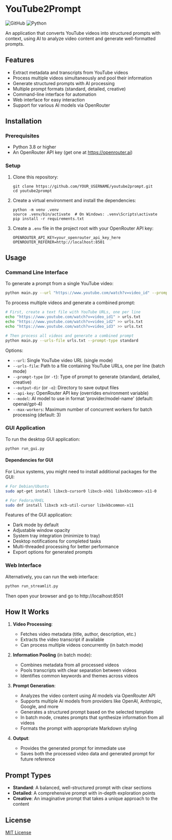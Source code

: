 # YouTube2Prompt

![GitHub](https://img.shields.io/github/license/YOUR_USERNAME/youtube2prompt?style=flat-square)
![Python](https://img.shields.io/badge/python-3.8%2B-blue?style=flat-square)

An application that converts YouTube videos into structured prompts with context, using AI to analyze video content and generate well-formatted prompts.

## Features

- Extract metadata and transcripts from YouTube videos
- Process multiple videos simultaneously and pool their information
- Generate structured prompts with AI processing
- Multiple prompt formats (standard, detailed, creative)
- Command-line interface for automation
- Web interface for easy interaction
- Support for various AI models via OpenRouter

## Installation

### Prerequisites

- Python 3.8 or higher
- An OpenRouter API key (get one at https://openrouter.ai)

### Setup

1. Clone this repository:
   ```
   git clone https://github.com/YOUR_USERNAME/youtube2prompt.git
   cd youtube2prompt
   ```

2. Create a virtual environment and install the dependencies:
   ```
   python -m venv .venv
   source .venv/bin/activate  # On Windows: .venv\Scripts\activate
   pip install -r requirements.txt
   ```

3. Create a `.env` file in the project root with your OpenRouter API key:
   ```
   OPENROUTER_API_KEY=your_openrouter_api_key_here
   OPENROUTER_REFERER=http://localhost:8501
   ```

## Usage

### Command Line Interface

To generate a prompt from a single YouTube video:

```bash
python main.py --url "https://www.youtube.com/watch?v=video_id" --prompt-type standard
```

To process multiple videos and generate a combined prompt:

```bash
# First, create a text file with YouTube URLs, one per line
echo "https://www.youtube.com/watch?v=video_id1" > urls.txt
echo "https://www.youtube.com/watch?v=video_id2" >> urls.txt
echo "https://www.youtube.com/watch?v=video_id3" >> urls.txt

# Then process all videos and generate a combined prompt
python main.py --urls-file urls.txt --prompt-type standard
```

Options:
- `--url`: Single YouTube video URL (single mode)
- `--urls-file`: Path to a file containing YouTube URLs, one per line (batch mode)
- `--prompt-type` (or `-t`): Type of prompt to generate (standard, detailed, creative)
- `--output-dir` (or `-o`): Directory to save output files
- `--api-key`: OpenRouter API key (overrides environment variable)
- `--model`: AI model to use in format 'provider/model-name' (default: openai/gpt-4)
- `--max-workers`: Maximum number of concurrent workers for batch processing (default: 3)

### GUI Application

To run the desktop GUI application:

```bash
python run_gui.py
```

#### Dependencies for GUI

For Linux systems, you might need to install additional packages for the GUI:

```bash
# For Debian/Ubuntu
sudo apt-get install libxcb-cursor0 libxcb-xkb1 libxkbcommon-x11-0

# For Fedora/RHEL
sudo dnf install libxcb xcb-util-cursor libxkbcommon-x11
```

Features of the GUI application:
- Dark mode by default
- Adjustable window opacity
- System tray integration (minimize to tray)
- Desktop notifications for completed tasks
- Multi-threaded processing for better performance
- Export options for generated prompts

### Web Interface

Alternatively, you can run the web interface:

```bash
python run_streamlit.py
```

Then open your browser and go to http://localhost:8501

## How It Works

1. **Video Processing**:
   - Fetches video metadata (title, author, description, etc.)
   - Extracts the video transcript if available
   - Can process multiple videos concurrently (in batch mode)

2. **Information Pooling** (in batch mode):
   - Combines metadata from all processed videos
   - Pools transcripts with clear separation between videos
   - Identifies common keywords and themes across videos

3. **Prompt Generation**:
   - Analyzes the video content using AI models via OpenRouter API
   - Supports multiple AI models from providers like OpenAI, Anthropic, Google, and more
   - Generates a structured prompt based on the selected template
   - In batch mode, creates prompts that synthesize information from all videos
   - Formats the prompt with appropriate Markdown styling

4. **Output**:
   - Provides the generated prompt for immediate use
   - Saves both the processed video data and generated prompt for future reference

## Prompt Types

- **Standard**: A balanced, well-structured prompt with clear sections
- **Detailed**: A comprehensive prompt with in-depth exploration points
- **Creative**: An imaginative prompt that takes a unique approach to the content

## License

[MIT License](LICENSE)